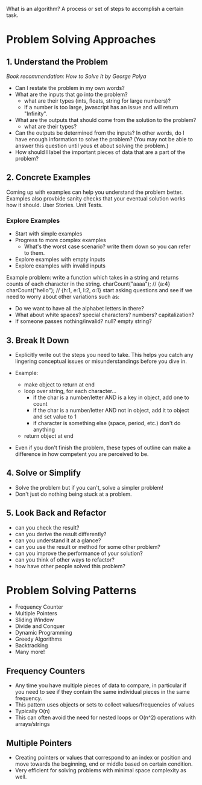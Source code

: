 What is an algorithm?
A process or set of steps to accomplish a certain task.

# Problem Solving Approaches
## 1. Understand the Problem
*Book recommendation: How to Solve It by George Polya*
- Can I restate the problem in my own words?
- What are the inputs that go into the problem?
  - what are their types (ints, floats, string for large numbers)?
  - If a number is too large, javascript has an issue and will return "Infinity".
- What are the outputs that should come from the solution to the problem?
  - what are their types?
- Can the outputs be determined from the inputs? In other words, do I have enough information to solve the problem? (You may not be able to answer this question until yous et about solving the problem.)
- How should I label the important pieces of data that are a part of the problem?
## 2. Concrete Examples
Coming up with examples can help you understand the problem better.
Examples also provbide sanity checks that your eventual solution works how it should.
User Stories. Unit Tests.
### Explore Examples
- Start with simple examples
- Progress to more complex examples
  - What's the worst case scenario? write them down so you can refer to them.
- Explore examples with empty inputs
- Explore examples with invalid inputs

Example problem: write a function which takes in a string and returns counts of each character in the string.
charCount("aaaa"); // {a:4}
charCount("hello"); // {h:1, e:1, l:2, o:1}
start asking questions and see if we need to worry about other variations such as:
- Do we want to have all the alphabet letters in there?
- What about white spaces? special characters? numbers? capitalization?
- If someone passes nothing/invalid? null? empty string?
## 3. Break It Down
- Explicitly write out the steps you need to take. This helps you catch any lingering conceptual issues or misunderstandings before you dive in.
- Example:
  - make object to return at end
  - loop over string, for each character...
    - if the char is a number/letter AND is a key in object, add one to count
    - if the char is a number/letter AND not in object, add it to object and set value to 1
    - if character is something else (space, period, etc.) don't do anything
  - return object at end

- Even if you don't finish the problem, these types of outline can make a difference in how competent you are perceived to be.
## 4. Solve or Simplify
- Solve the problem but if you can't, solve a simpler problem!
- Don't just do nothing being stuck at a problem.
## 5. Look Back and Refactor
- can you check the result?
- can you derive the result differently?
- can you understand it at a glance?
- can you use the result or method for some other problem?
- can you improve the performance of your solution?
- can you think of other ways to refactor?
- how have other people solved this problem?

# Problem Solving Patterns
- Frequency Counter
- Multiple Pointers
- Sliding Window
- Divide and Conquer
- Dynamic Programming
- Greedy Algorithms
- Backtracking
- Many more!

## Frequency Counters
- Any time you have multiple pieces of data to compare, in particular if you need to see if they contain the same individual pieces in the same frequency.
- This pattern uses objects or sets to collect values/frequencies of values
- Typically O(n)
- This can often avoid the need for nested loops or O(n^2) operations with arrays/strings

## Multiple Pointers
- Creating pointers or values that correspond to an index or position and move towards the beginning, end  or middle based on certain condition.
- Very efficient for solving problems with minimal space complexity as well.